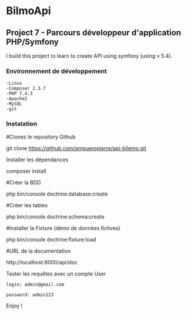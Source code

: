 # BilmoApi

## Project 7 - Parcours développeur d'application PHP/Symfony

I build this project to learn to create API using symfony (using v 5.4).

### Environnement de développement

    -Linux
    -Composer 2.3.7
    -PHP 7.4.3
    -Apache2
    -MySQL
    -git

### Instalation

#Clonez le repository Github

git clone https://github.com/ampueropierre/api-bilemo.git

Installer les dépendances

composer install

#Créer la BDD

php bin/console doctrine:database:create

#Créer les tables

php bin/console doctrine:schema:create

#Installer la Fixture (démo de données fictives)

php bin/console doctrine:fixture:load

#URL de la documentation

http://localhost:8000/api/doc

Tester les requêtes avec un compte User

    login: admin@gmail.com

    password: admin123

Enjoy !
